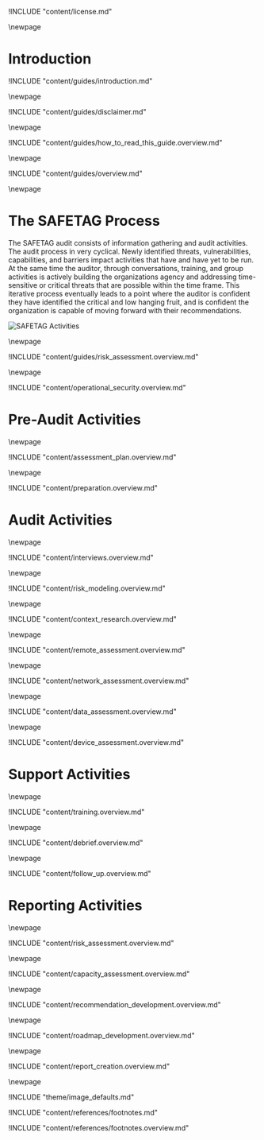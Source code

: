 
<!-- License -->

!INCLUDE "content/license.md"

\newpage

<!-- Introduction -->

# Introduction

!INCLUDE "content/guides/introduction.md"

\newpage

!INCLUDE "content/guides/disclaimer.md"

\newpage

!INCLUDE "content/guides/how_to_read_this_guide.overview.md"

\newpage

<!-- Overview -->

!INCLUDE "content/guides/overview.md"

\newpage

# The SAFETAG Process

The SAFETAG audit consists of information gathering and audit activities. The audit process in very cyclical. Newly identified threats, vulnerabilities, capabilities, and barriers impact activities that have and have yet to be run. At the same time the auditor, through conversations, training, and group activities is actively building the organizations agency and addressing time-sensitive or critical threats that are possible within the time frame. This iterative process eventually leads to a point where the auditor is confident they have identified the critical and low hanging fruit, and is confident the organization is capable of moving forward with their recommendations. 

![SAFETAG Activities](../../content/images/activities.svg)


\newpage
<!-- Risk Modeling -->

!INCLUDE "content/guides/risk_assessment.overview.md"

\newpage
<!-- Operational Security -->

!INCLUDE "content/operational_security.overview.md"

# Pre-Audit Activities

\newpage
<!-- Assessment Plan Development -->

!INCLUDE "content/assessment_plan.overview.md"

\newpage
<!-- Audit Preparation -->

!INCLUDE "content/preparation.overview.md"

# Audit Activities

\newpage
<!-- Interviews -->

!INCLUDE "content/interviews.overview.md"

\newpage
<!-- Risk Modeling -->

!INCLUDE "content/risk_modeling.overview.md"

\newpage
<!-- Contextual Research -->

!INCLUDE "content/context_research.overview.md"

\newpage
<!-- Remote Assessment -->

!INCLUDE "content/remote_assessment.overview.md"

\newpage
<!-- Network Assessment -->

!INCLUDE "content/network_assessment.overview.md"

\newpage
<!-- Data Assessment -->

!INCLUDE "content/data_assessment.overview.md"

\newpage
<!-- Device Assessment -->

!INCLUDE "content/device_assessment.overview.md"

# Support Activities

\newpage
<!-- Targeted Training -->

!INCLUDE "content/training.overview.md"

\newpage
<!-- Debrief -->

!INCLUDE "content/debrief.overview.md"

\newpage
<!-- Follow Up -->

!INCLUDE "content/follow_up.overview.md"

# Reporting Activities

\newpage
<!-- Risk Assessment -->

!INCLUDE "content/risk_assessment.overview.md"

\newpage
<!-- Capacity Assessment -->

!INCLUDE "content/capacity_assessment.overview.md"

\newpage
<!-- Recommendation Development -->

!INCLUDE "content/recommendation_development.overview.md"

\newpage
<!-- Prioritization & Roadmap Development -->

!INCLUDE "content/roadmap_development.overview.md"

\newpage
<!-- Report Creation -->

!INCLUDE "content/report_creation.overview.md"

\newpage

<!-- Load Default Images -->
!INCLUDE "theme/image_defaults.md"

<!-- Load Footnotes -->
!INCLUDE "content/references/footnotes.md"

<!-- Update Footnotes for overview -->
!INCLUDE "content/references/footnotes.overview.md"
